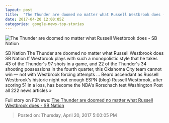 ```yaml
---
layout: post
title:  "The Thunder are doomed no matter what Russell Westbrook does - SB Nation"
date: 2017-04-20 12:00:05Z
categories: google-news-top-stories
---
```


![The Thunder are doomed no matter what Russell Westbrook does - SB Nation](https://cdn0.vox-cdn.com/thumbor/kia2MFlJNDujGXH60Jy__7gk-U0=/0x0:4012x2101/fit-in/1200x630/cdn2.vox-cdn.com/uploads/chorus_asset/file/8375073/usa_today_10016943.jpg)

SB Nation The Thunder are doomed no matter what Russell Westbrook does SB Nation If Westbrook plays with such a monopolistic style that he takes 43 of the Thunder's 97 shots in a game, and 22 of the Thunder's 34 shooting possessions in the fourth quarter, this Oklahoma City team cannot win — not with Westbrook forcing attempts ... Beard ascendant as Russell Westbrook's historic night not enough ESPN (blog) Russell Westbrook, after scoring 51 in a loss, has become the NBA's Rorschach test Washington Post all 222 news articles »


Full story on F3News: [The Thunder are doomed no matter what Russell Westbrook does - SB Nation](http://www.f3nws.com/n/vFXeWG)

> Posted on: Thursday, April 20, 2017 5:00:05 PM
